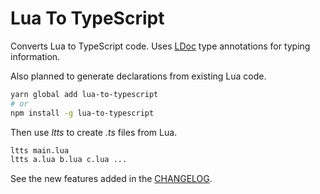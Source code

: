 # Lua To TypeScript

Converts Lua to TypeScript code. Uses [LDoc](https://stevedonovan.github.io/ldoc/) type annotations for typing information.

Also planned to generate declarations from existing Lua code.

```sh
yarn global add lua-to-typescript
# or
npm install -g lua-to-typescript
```

Then use _ltts_ to create _.ts_ files from Lua.

```sh
ltts main.lua
ltts a.lua b.lua c.lua ...
```

See the new features added in the [CHANGELOG](CHANGELOG.md).